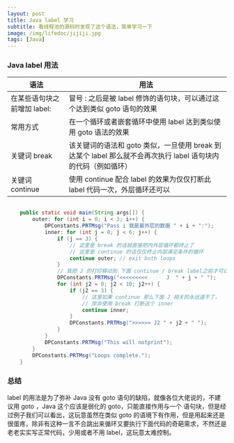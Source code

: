 ```yaml
---
layout: post
title: Java label 学习
subtitle: 看线程池的源码时发现了这个语法，简单学习一下
image: /img/lifedoc/jijiji.jpg
tags: [Java]
---
```


### Java label 用法

| 语法 | 用法 |
|---|---|
| 在某些语句块之前增加 label: | 冒号 : 之后是被 label 修饰的语句块，可以通过这个达到类似 goto 语句的效果 |
| 常用方式 | 在一个循环或者嵌套循环中使用 label 达到类似使用 goto 语法的效果 |
| 关键词 break | 该关键词的语法和 goto 类似，一旦使用 break 到达某个 label 那么就不会再次执行 label 语句块内的代码（例如循环） |
| 关键词 continue | 使用 continue 配合 label 的效果为仅仅打断此 label 代码一次，外层循环还可以 |


```java

    public static void main(String args[]) {
        outer: for (int i = 0; i < 3; i++) {
            DPConstants.PRTMsg("Pass i 我是最外层的数据 " + i + ":");
            inner: for (int j = 0; j < 6; j++) {
                if (j == 3) {
                    // 这里是 break 的话就直接把内外层循环都终止了
                    // 这里是 continue 的话仅仅终止内部满足条件的循环
                    continue outer; // exit both loops
                }
                // 我把 J 的打印移动到 下面 continue / break label之前才可以打印
                DPConstants.PRTMsg("<<<<<<<<<      J  " + j + " ");
                for (int j2 = 0; j2 < 10; j2++) {
                    if (j2 == 3) {
                        // 这里如果 continue 那么下面 J 相关的永远道不了，
                        // 除非使用 break 打断这个 inner
                        continue inner;
                    }
                    DPConstants.PRTMsg(">>>>>> J2 " + j2 + " ");
                }
            }
            DPConstants.PRTMsg("This will notprint");
        }
        DPConstants.PRTMsg("Loops complete.");
    }

```

### 总结

label 的用法是为了弥补 Java 没有 goto 语句的缺陷，就像各位大佬说的，不建议用 goto ，Java 这个应该是弱化的 goto，只能直接作用与一个 语句块，但是经过例子我们可以看出，这玩意虽然在类似 goto 的语境下有作用，但是用起来还是很蛋疼，除非有这种一言不合跳出来循环又要执行下面代码的奇葩需求，不然还是老老实实写正常代码，少用或者不用 label，这玩意太难控制。

